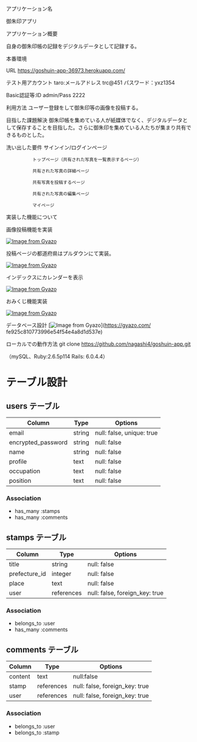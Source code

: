 


アプリケーション名	

御朱印アプリ

アプリケーション概要	

自身の御朱印帳の記録をデジタルデータとして記録する。

本番環境

URL	 https://goshuin-app-36973.herokuapp.com/

テスト用アカウント	taro:メールアドレス trc@451 パスワード：yxz1354

Basic認証等:ID admin/Pass 2222 

利用方法	ユーザー登録をして御朱印等の画像を投稿する。

目指した課題解決	御朱印帳を集めている人が紙媒体でなく、デジタルデータとして保存することを目指した。さらに御朱印を集めている人たちが集まり共有できるものとした。

洗い出した要件	サインイン/ログインページ

              トップページ（共有された写真を一覧表示するページ）

              共有された写真の詳細ページ

              共有写真を投稿するページ

              共有された写真の編集ページ

              マイページ

実装した機能について 

画像投稿機能を実装

[![Image from Gyazo](https://i.gyazo.com/8780f43a684c0993d117cf49210a6046.gif)](https://gyazo.com/8780f43a684c0993d117cf49210a6046)

投稿ページの都道府県はプルダウンにて実装。

[![Image from Gyazo](https://i.gyazo.com/d7acc909f6dbe763890d36330f84e996.gif)](https://gyazo.com/d7acc909f6dbe763890d36330f84e996)

インデックスにカレンダーを表示

[![Image from Gyazo](https://i.gyazo.com/f2ac0f6e10802140b84d003801da3b1e.png)](https://gyazo.com/f2ac0f6e10802140b84d003801da3b1e)

おみくじ機能実装

[![Image from Gyazo](https://i.gyazo.com/ed13ce6c7120d42b4a7abe23ea5c68cc.gif)](https://gyazo.com/ed13ce6c7120d42b4a7abe23ea5c68cc)

データベース設計	[![Image from Gyazo](https://i.gyazo.com/fe925c810773996e54f54e4a8d1d537e.png)](https://gyazo.com/
fe925c810773996e54f54e4a8d1d537e)

ローカルでの動作方法	git clone https://github.com/nagashi4/goshuin-app.git

（mySQL、Ruby:2.6.5p114 Rails: 6.0.4.4）


# テーブル設計

## users テーブル

| Column             | Type   | Options     |
| ------------------ | ------ | ----------- |
| email              | string | null: false, unique: true |
| encrypted_password | string | null: false               |
| name               | string | null: false               |
| profile            | text   | null: false               |
| occupation         | text   | null: false               |
| position           | text   | null: false               |

### Association

- has_many :stamps
- has_many :comments


## stamps テーブル

| Column        | Type       | Options                        |
| ------        | ---------- | ------------------------------ |
| title         | string     | null: false                    |
| prefecture_id | integer       | null: false                    |
| place         | text       | null: false                    |
| user          | references | null: false, foreign_key: true |

### Association

- belongs_to :user
- has_many :comments

## comments テーブル

| Column       | Type       | Options                        |
| -------      | ---------- | ------------------------------ |
| content      | text       | null:false                     |
| stamp        | references | null: false, foreign_key: true |
| user         | references | null: false, foreign_key: true |

### Association

- belongs_to :user
- belongs_to :stamp